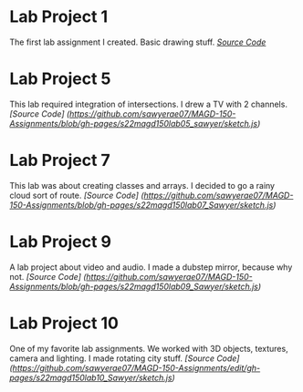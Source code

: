 # Lab Project 1
The first lab assignment I created. Basic drawing stuff.
*[Source Code](https://github.com/sawyerae07/MAGD-150-Assignments/blob/gh-pages/s22magd150lab10_Sawyer/sketch.js)*

# Lab Project 5
This lab required integration of intersections. I drew a TV with 2 channels.
*[Source Code] (https://github.com/sawyerae07/MAGD-150-Assignments/blob/gh-pages/s22magd150lab05_sawyer/sketch.js)*

# Lab Project 7
This lab was about creating classes and arrays. I decided to go a rainy cloud sort of route.
*[Source Code] (https://github.com/sawyerae07/MAGD-150-Assignments/blob/gh-pages/s22magd150lab07_Sawyer/sketch.js)*

# Lab Project 9
A lab project about video and audio. I made a dubstep mirror, because why not.
*[Source Code] (https://github.com/sawyerae07/MAGD-150-Assignments/blob/gh-pages/s22magd150lab09_Sawyer/sketch.js)*

# Lab Project 10
One of my favorite lab assignments. We worked with 3D objects, textures, camera and lighting. I made rotating city stuff.
*[Source Code] (https://github.com/sawyerae07/MAGD-150-Assignments/edit/gh-pages/s22magd150lab10_Sawyer/sketch.js)*
